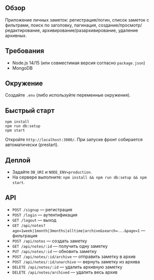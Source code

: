 ## Обзор
Приложение личных заметок: регистрация/логин, список заметок с фильтрами, поиск по заголовку, пагинация, создание/просмотр/редактирование, архивирование/разархивирование, удаление архивных.

## Требования
- Node.js 14/15 (или совместимая версия согласно `package.json`)
- MongoDB

## Окружение
Создайте `.env` (либо используйте переменные окружения).

## Быстрый старт
```
npm install
npm run db:setup
npm start
```
Откройте `http://localhost:3000/`. При запуске фронт собирается автоматически (prestart).

## Деплой
- Задайте `DB_URI` и `NODE_ENV=production`.
- На сервере выполните: `npm install && npm run db:setup && npm start`.

## API
- `POST /signup` — регистрация
- `POST /login` — аутентификация
- `GET /logout` — выход
- `GET /api/notes?age=1week|1month|3months|alltime|archive&search=...&page=1` — фильтрация
- `POST /api/notes` — создать заметку
- `GET /api/notes/:id` — получить одну заметку
- `PUT /api/notes/:id` — обновить заметку
- `POST /api/notes/:id/archive` — отправить заметку в архив
- `POST /api/notes/:id/unarchive` — вернуть заметку из архива
- `DELETE /api/notes/:id` — удалить архивную заметку
- `DELETE /api/notes/archived` — удалить весь архив
